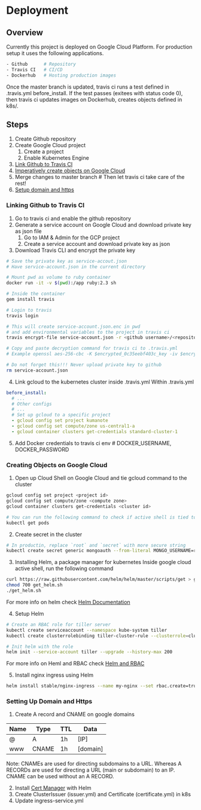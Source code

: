 # Deployment
## Overview
Currently this project is deployed on Google Cloud Platform. For production setup it uses the following applications.

```sh
- Github      # Repository
- Travis CI   # CI/CD 
- Dockerhub   # Hosting production images
```

Once the master branch is updated, travis ci runs a test defined in .travis.yml before_install. If the test passes (exitees with status code 0), then travis ci updates images on Dockerhub, creates objects defined in k8s/.

## Steps
1. Create Github repository
2. Create Google Cloud project
    1. Create a project
    2. Enable Kubernetes Engine
3. [Link Github to Travis CI](#linking-github-to-travis-ci)
4. [Imperatively create objects on Google Cloud](#creating-objects-on-google-cloud)
5. Merge changes to master branch # Then let travis ci take care of the rest!
6. [Setup domain and https](#setting-up-domain-and-https)

### Linking Github to Travis CI
1. Go to travis ci and enable the github repository
2. Generate a service account on Google Cloud and download private key as json file
    1. Go to IAM & Admin for the GCP project
    2. Create a service account and download private key as json
3. Download Travis CLI and encrypt the private key
```sh
# Save the private key as service-accout.json
# Have service-account.json in the current directory

# Mount pwd as volume to ruby container
docker run -it -v $(pwd):/app ruby:2.3 sh 

# Inside the container
gem install travis

# Login to travis
travis login

# This will create service-account.json.enc in pwd
# and add environmental variables to the project in travis ci
travis encrypt-file service-account.json -r <github username>/<repository>

# Copy and paste decryption command for travis ci to .travis.yml
# Example openssl aes-256-cbc -K $encrypted_0c35eebf403c_key -iv $encrypted_0c35eebf403c_iv -in service-account.json.enc -out service-account.json -d

# Do not forget this!!! Never upload private key to github
rm service-account.json
```
4. Link gcloud to the kubernetes cluster inside .travis.yml
Within .travis.yml
```yml
before_install:
  # ...
  # Other configs
  # ...
  # Set up gcloud to a specific project
  - gcloud config set project kumanote
  - gcloud config set compute/zone us-central1-a
  - gcloud container clusters get-credentials standard-cluster-1
```
5. Add Docker credentials to travis ci env # DOCKER_USERNAME, DOCKER_PASSWORD

### Creating Objects on Google Cloud
1. Open up Cloud Shell on Google Cloud and tie gcloud command to the cluster
```sh
gcloud config set project <project id>
gcloud config set compute/zone <compute zone>
gcloud container clusters get-credentials <cluster id>

# You can run the following command to check if active shell is tied to the cluster
kubectl get pods
```
2. Create secret in the cluster
```sh
# In productin, replace `root` and `secret` with more secure string
kubectl create secret generic mongoauth --from-literal MONGO_USERNAME=root --from-literal MONGO_PASSWORD=secret
```
3. Installing Helm, a package manager for kubernetes
Inside google cloud active shell, run the following command
```sh
curl https://raw.githubusercontent.com/helm/helm/master/scripts/get > get_helm.sh
chmod 700 get_helm.sh
./get_helm.sh
```
For more info on helm check [Helm Documentation](https://helm.sh/docs/using_helm/#from-script)

4. Setup Helm
```sh
# Create an RBAC role for tiller server
kubectl create serviceaccount --namespace kube-system tiller
kubectl create clusterrolebinding tiller-cluster-rule --clusterrole=cluster-admin --serviceaccount=kube-system:tiller

# Init helm with the role
helm init --service-account tiller --upgrade --history-max 200
```
For more info on Heml and RBAC check [Helm and RBAC](https://helm.sh/docs/using_helm/#role-based-access-control)

5. Install nginx ingress using Helm
```sh
helm install stable/nginx-ingress --name my-nginx --set rbac.create=true
```

### Setting Up Domain and Https
1. Create A record and CNAME on google domains

| Name | Type  | TTL | Data     |
|------|-------|-----|----------|
| @    | A     | 1h  | [IP]     |
| www  | CNAME | 1h  | [domain] |

Note:
CNAMEs are used for directing subdomains to a URL. Whereas A RECORDs are used for directing a URL (main or subdomain) to an IP.
CNAME can be used without an A RECORD.

2. Install [Cert Manager](https://docs.cert-manager.io/en/latest/getting-started/install.html) with Helm
3. Create ClusterIssuer (issuer.yml) and Certificate (certificate.yml) in k8s
4. Update ingress-service.yml